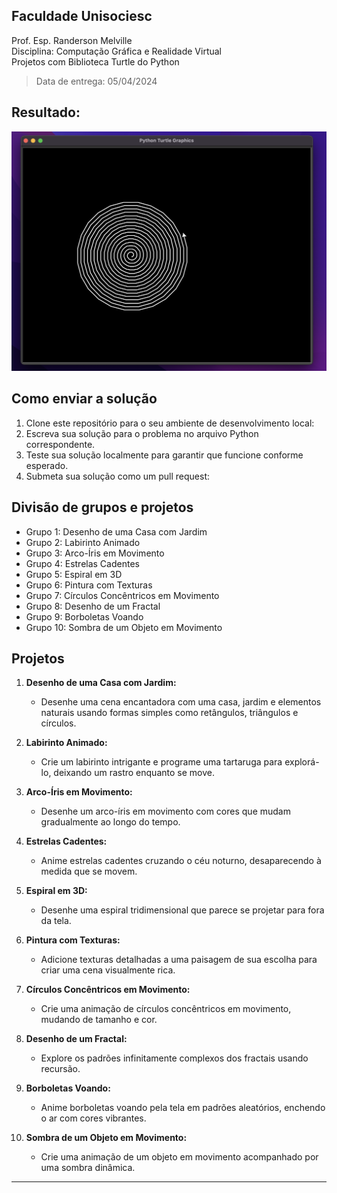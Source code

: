 ## Faculdade Unisociesc
Prof. Esp. Randerson Melville <br/>
Disciplina: Computação Gráfica e Realidade Virtual <br/>
Projetos com Biblioteca Turtle do Python <br/>
> Data de entrega: 05/04/2024

## Resultado:

![Results](imagem.png)


## Como enviar a solução

1. Clone este repositório para o seu ambiente de desenvolvimento local:
2. Escreva sua solução para o problema no arquivo Python correspondente.
4. Teste sua solução localmente para garantir que funcione conforme esperado.
5. Submeta sua solução como um pull request:

## Divisão de grupos e projetos

+ Grupo 1: Desenho de uma Casa com Jardim
+ Grupo 2: Labirinto Animado
+ Grupo 3: Arco-Íris em Movimento
+ Grupo 4: Estrelas Cadentes
+ Grupo 5: Espiral em 3D
+ Grupo 6: Pintura com Texturas
+ Grupo 7: Círculos Concêntricos em Movimento
+ Grupo 8: Desenho de um Fractal
+ Grupo 9: Borboletas Voando
+ Grupo 10: Sombra de um Objeto em Movimento

## Projetos


1. **Desenho de uma Casa com Jardim:**
   - Desenhe uma cena encantadora com uma casa, jardim e elementos naturais usando formas simples como retângulos, triângulos e círculos.

2. **Labirinto Animado:**
   - Crie um labirinto intrigante e programe uma tartaruga para explorá-lo, deixando um rastro enquanto se move.

3. **Arco-Íris em Movimento:**
   - Desenhe um arco-íris em movimento com cores que mudam gradualmente ao longo do tempo.

4. **Estrelas Cadentes:**
   - Anime estrelas cadentes cruzando o céu noturno, desaparecendo à medida que se movem.

5. **Espiral em 3D:**
   - Desenhe uma espiral tridimensional que parece se projetar para fora da tela.

6. **Pintura com Texturas:**
   - Adicione texturas detalhadas a uma paisagem de sua escolha para criar uma cena visualmente rica.

7. **Círculos Concêntricos em Movimento:**
   - Crie uma animação de círculos concêntricos em movimento, mudando de tamanho e cor.

8. **Desenho de um Fractal:**
   - Explore os padrões infinitamente complexos dos fractais usando recursão.

9. **Borboletas Voando:**
   - Anime borboletas voando pela tela em padrões aleatórios, enchendo o ar com cores vibrantes.

10. **Sombra de um Objeto em Movimento:**
    - Crie uma animação de um objeto em movimento acompanhado por uma sombra dinâmica.
---
